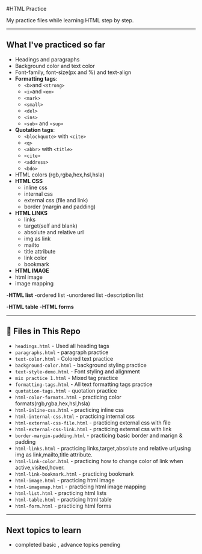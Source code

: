 #HTML Practice

My practice files while learning HTML step by step.

---

## What I've practiced  so  far 
- Headings and paragraphs 
- Background color and text color 
- Font-family, font-size(px and %) and text-align
- **Formatting tags**:
   - `<b>`and `<strong>`
   - `<i>`and `<em>` 
   - `<mark>`
   - `<small>`
   - `<del>`
   - `<ins>`
   - `<sub>` and `<sup>`
- **Quotation tags**:
   - `<blockquote>` with `<cite>`
   - `<q>`
   - `<abbr>`  with `<title>`
   - `<cite>`
   - `<address>`
   - `<bdo>`
- HTML colors (rgb,rgba,hex,hsl,hsla)
- **HTML CSS**
  - inline css
  - internal css
  - external css (file and link)
  - border (margin and padding)
- **HTML LINKS**
  - links
  - target(self and blank)
  - absolute and relative url
  - img as link
  - mailto
  - title attribute
  - link color 
  - bookmark
- **HTML IMAGE**
 - html image
 - image mapping

-**HTML list**
 -ordered list
 -unordered list
 -description list

-**HTML table**
-**HTML forms**

  ---

## 📝 Files in This Repo

- `headings.html` - Used all heading tags
- `paragraphs.html` - paragraph practice
- `text-color.html` - Colored text practice
- `background-color.html` - background styling practice
- `text-style-demo.html` - Font styling and alignment 
- `mix practice 1.html` - Mixed tag practice
- `formatting-tags.html` - All text formatting tags practice
- `quotation-tags.html` - quotation practice
- `html-color-formats.html` - practicing color formats(rgb,rgba,hex,hsl,hsla)
- `html-inline-css.html` - practicing inline css
- `html-internal-css.html` - practicing internal css
- `html-external-css-file.html` - practicing external css with file
- `html-external-css-link.html` - practicing external css with link
- `border-margin-padding.html` - practicing basic border and marign & padding
- `html-links.html` - practicing links,target,absolute and relative url,using img as link,mailto,title attribute.
- `html-link-color.html` - practicing how to change color of link when active,visited,hover.
- `html-link-bookmark.html` - practicing bookmark
- `html-image.html` - practicing html image
- `html-imagemap.html` - practicing html image mapping
- `html-list.html` - practicing html lists
- `html-table.html` - practicing html table
- `html-form.html` - practicing html forms
---

## Next topics to learn
- completed basic , advance topics pending
